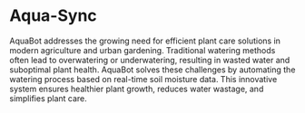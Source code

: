 # Aqua-Sync
AquaBot addresses the growing need for efficient plant care solutions in modern agriculture and urban gardening. Traditional watering methods often lead to overwatering or underwatering, resulting in wasted water and suboptimal plant health. AquaBot solves these challenges by automating the watering process based on real-time soil moisture data. This innovative system ensures healthier plant growth, reduces water wastage, and simplifies plant care. 

